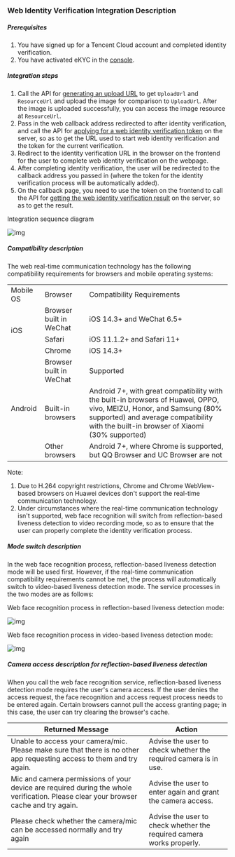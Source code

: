 

### Web Identity Verification Integration Description

##### Prerequisites

1. You have signed up for a Tencent Cloud account and completed identity verification.
2. You have activated eKYC in the [console](https://console.intl.cloud.tencent.com/faceid).

##### Integration steps

1. Call the API for [generating an upload URL](Generating-Upload-URL.md) to get `UploadUrl` and `ResourceUrl` and upload the image for comparison to `UploadUrl`. After the image is uploaded successfully, you can access the image resource at `ResourceUrl`.
2. Pass in the web callback address redirected to after identity verification, and call the API for [applying for a web identity verification token](applying-for-web-identity-verification-token.md) on the server, so as to get the URL used to start web identity verification and the token for the current verification.
3. Redirect to the identity verification URL in the browser on the frontend for the user to complete web identity verification on the webpage.
4. After completing identity verification, the user will be redirected to the callback address you passed in (where the token for the identity verification process will be automatically added).
5. On the callback page, you need to use the token on the frontend to call the API for [getting the web identity verification result](getting-web-identity-verification-result.md) on the server, so as to get the result.

Integration sequence diagram

![img](https://qcloudimg.tencent-cloud.cn/raw/a554aedf1bf02f57165a24eae09acf1b.png)

##### Compatibility description

The web real-time communication technology has the following compatibility requirements for browsers and mobile operating systems:

<table>
	<tr><td>Mobile OS</td><td>Browser</td><td>Compatibility Requirements</td></tr>
	<tr ><td rowspan="3" style= "vertical-align: middle;">iOS</td><td>Browser built in WeChat</td><td>iOS 14.3+ and WeChat 6.5+</td></tr>
	<tr><td>Safari</td><td>iOS 11.1.2+ and Safari 11+</td></tr>
	<tr><td>Chrome</td><td>iOS 14.3+</td></tr>
	<tr><td rowspan="3" style= "vertical-align: middle;">Android</td><td>Browser built in WeChat</td><td>Supported</td></tr>
	<tr><td>Built-in browsers</td><td>Android 7+, with great compatibility with the built-in browsers of Huawei, OPPO, vivo, MEIZU, Honor, and Samsung (80% supported) and average compatibility with the built-in browser of Xiaomi (30% supported)</td></tr>
	<tr><td>Other browsers</td><td>Android 7+, where Chrome is supported, but QQ Browser and UC Browser are not</td></tr>
</table>

Note:

1. Due to H.264 copyright restrictions, Chrome and Chrome WebView-based browsers on Huawei devices don't support the real-time communication technology.
2. Under circumstances where the real-time communication technology isn't supported, web face recognition will switch from reflection-based liveness detection to video recording mode, so as to ensure that the user can properly complete the identity verification process.

##### Mode switch description

In the web face recognition process, reflection-based liveness detection mode will be used first. However, if the real-time communication compatibility requirements cannot be met, the process will automatically switch to video-based liveness detection mode. The service processes in the two modes are as follows:

Web face recognition process in reflection-based liveness detection mode:

![img](https://qcloudimg.tencent-cloud.cn/raw/5bc060671b612d043a5dbb354f2f513a.png)

Web face recognition process in video-based liveness detection mode:

![img](https://qcloudimg.tencent-cloud.cn/raw/f15bd944c395b48bdbf3e0f9df3c873c.png)

##### Camera access description for reflection-based liveness detection

When you call the web face recognition service, reflection-based liveness detection mode requires the user's camera access. If the user denies the access request, the face recognition and access request process needs to be entered again. Certain browsers cannot pull the access granting page; in this case, the user can try clearing the browser's cache.

| Returned Message                                                     | Action                             |
| ------------------------------------------------------------ | ------------------------------------ |
| Unable to access your camera/mic. Please make sure that there is no other app requesting access to them and try again. | Advise the user to check whether the required camera is in use. |
| Mic and camera permissions of your device are required during the whole verification. Please clear your browser cache and try again. | Advise the user to enter again and grant the camera access. |
| Please check whether the camera/mic can be accessed normally and try again | Advise the user to check whether the required camera works properly. |
